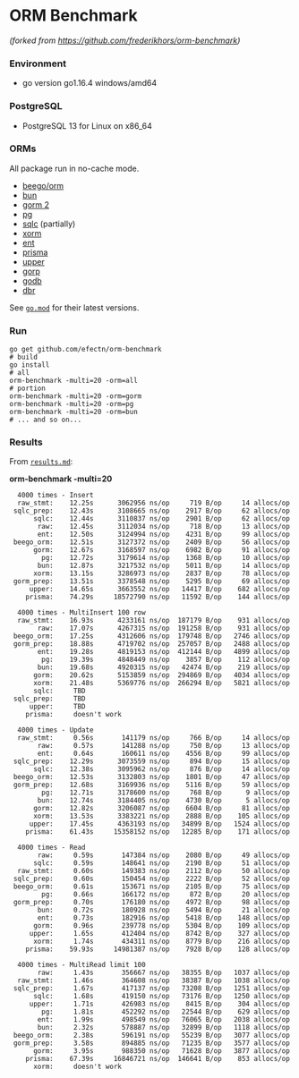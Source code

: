 # ORM Benchmark

_(forked from https://github.com/frederikhors/orm-benchmark)_

### Environment

- go version go1.16.4 windows/amd64

### PostgreSQL

- PostgreSQL 13 for Linux on x86_64

### ORMs

All package run in no-cache mode.

- [beego/orm](https://github.com/astaxie/beego/tree/master/orm)
- [bun](https://github.com/uptrace/bun)
- [gorm 2](https://github.com/go-gorm/gorm)
- [pg](https://github.com/go-pg/pg)
- [sqlc](https://github.com/kyleconroy/sqlc) (partially)
- [xorm](https://github.com/xormplus/xorm)
- [ent](https://github.com/ent/ent)
- [prisma](https://github.com/prisma/prisma-client-go)
- [upper](https://github.com/upper/db)
- [gorp](https://github.com/go-gorp/gorp)
- [godb](https://github.com/samonzeweb/godb)
- [dbr](https://github.com/gocraft/dbr/)

See [`go.mod`](https://github.com/efectn/orm-benchmark/blob/master/go.mod) for their latest versions.

### Run

```shell
go get github.com/efectn/orm-benchmark
# build
go install
# all
orm-benchmark -multi=20 -orm=all
# portion
orm-benchmark -multi=20 -orm=gorm
orm-benchmark -multi=20 -orm=pg
orm-benchmark -multi=20 -orm=bun
# ... and so on...
```

### Results

From [`results.md`](https://github.com/efectn/orm-benchmark/tree/master/results.md):

**orm-benchmark -multi=20**

```
  4000 times - Insert
  raw_stmt:    12.25s      3062956 ns/op     719 B/op     14 allocs/op
 sqlc_prep:    12.43s      3108665 ns/op    2917 B/op     62 allocs/op
      sqlc:    12.44s      3110837 ns/op    2901 B/op     62 allocs/op
       raw:    12.45s      3112034 ns/op     718 B/op     13 allocs/op
       ent:    12.50s      3124994 ns/op    4231 B/op     99 allocs/op
 beego_orm:    12.51s      3127372 ns/op    2409 B/op     56 allocs/op
      gorm:    12.67s      3168597 ns/op    6982 B/op     91 allocs/op
        pg:    12.72s      3179614 ns/op    1368 B/op     10 allocs/op
       bun:    12.87s      3217532 ns/op    5011 B/op     14 allocs/op
      xorm:    13.15s      3286973 ns/op    2837 B/op     78 allocs/op
 gorm_prep:    13.51s      3378548 ns/op    5295 B/op     69 allocs/op
     upper:    14.65s      3663552 ns/op   14417 B/op    682 allocs/op
    prisma:    74.29s     18572790 ns/op   11592 B/op    144 allocs/op

  4000 times - MultiInsert 100 row
  raw_stmt:    16.93s      4233161 ns/op  187179 B/op    931 allocs/op
       raw:    17.07s      4267315 ns/op  191258 B/op    931 allocs/op
 beego_orm:    17.25s      4312606 ns/op  179748 B/op   2746 allocs/op
 gorm_prep:    18.88s      4719702 ns/op  257057 B/op   2488 allocs/op
       ent:    19.28s      4819153 ns/op  412144 B/op   4899 allocs/op
        pg:    19.39s      4848449 ns/op    3857 B/op    112 allocs/op
       bun:    19.68s      4920315 ns/op   42474 B/op    219 allocs/op
      gorm:    20.62s      5153859 ns/op  294869 B/op   4034 allocs/op
      xorm:    21.48s      5369776 ns/op  266294 B/op   5821 allocs/op
      sqlc:     TBD
 sqlc_prep:     TBD
     upper:     TBD
    prisma:     doesn't work

  4000 times - Update
  raw_stmt:     0.56s       141179 ns/op     766 B/op     14 allocs/op
       raw:     0.57s       141288 ns/op     750 B/op     13 allocs/op
       ent:     0.64s       160611 ns/op    4556 B/op     99 allocs/op
 sqlc_prep:    12.29s      3073559 ns/op     894 B/op     15 allocs/op
      sqlc:    12.38s      3095962 ns/op     876 B/op     14 allocs/op
 beego_orm:    12.53s      3132803 ns/op    1801 B/op     47 allocs/op
 gorm_prep:    12.68s      3169936 ns/op    5116 B/op     59 allocs/op
        pg:    12.71s      3178600 ns/op     768 B/op      9 allocs/op
       bun:    12.74s      3184405 ns/op    4730 B/op      5 allocs/op
      gorm:    12.82s      3206087 ns/op    6604 B/op     81 allocs/op
      xorm:    13.53s      3383221 ns/op    2888 B/op    105 allocs/op
     upper:    17.45s      4363193 ns/op   34899 B/op   1524 allocs/op
    prisma:    61.43s     15358152 ns/op   12285 B/op    171 allocs/op

  4000 times - Read
       raw:     0.59s       147384 ns/op    2080 B/op     49 allocs/op
      sqlc:     0.59s       148641 ns/op    2190 B/op     51 allocs/op
  raw_stmt:     0.60s       149383 ns/op    2112 B/op     50 allocs/op
 sqlc_prep:     0.60s       150454 ns/op    2222 B/op     52 allocs/op
 beego_orm:     0.61s       153671 ns/op    2105 B/op     75 allocs/op
        pg:     0.66s       166172 ns/op     872 B/op     20 allocs/op
 gorm_prep:     0.70s       176180 ns/op    4972 B/op     98 allocs/op
       bun:     0.72s       180928 ns/op    5494 B/op     21 allocs/op
       ent:     0.73s       182916 ns/op    5418 B/op    148 allocs/op
      gorm:     0.96s       239778 ns/op    5304 B/op    109 allocs/op
     upper:     1.65s       412404 ns/op    8742 B/op    327 allocs/op
      xorm:     1.74s       434311 ns/op    8779 B/op    216 allocs/op
    prisma:    59.93s     14981387 ns/op    7928 B/op    128 allocs/op

  4000 times - MultiRead limit 100
       raw:     1.43s       356667 ns/op   38355 B/op   1037 allocs/op
  raw_stmt:     1.46s       364608 ns/op   38387 B/op   1038 allocs/op
 sqlc_prep:     1.67s       417137 ns/op   73208 B/op   1251 allocs/op
      sqlc:     1.68s       419150 ns/op   73176 B/op   1250 allocs/op
     upper:     1.71s       426983 ns/op    8415 B/op    304 allocs/op
        pg:     1.81s       452292 ns/op   22544 B/op    629 allocs/op
       ent:     1.99s       498549 ns/op   76065 B/op   2038 allocs/op
       bun:     2.32s       578887 ns/op   32899 B/op   1118 allocs/op
 beego_orm:     2.38s       596191 ns/op   55239 B/op   3077 allocs/op
 gorm_prep:     3.58s       894885 ns/op   71235 B/op   3577 allocs/op
      gorm:     3.95s       988350 ns/op   71628 B/op   3877 allocs/op
    prisma:    67.39s     16846721 ns/op  146641 B/op    853 allocs/op
      xorm:     doesn't work
```
